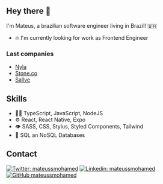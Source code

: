 ## Hey there 👋

I'm Mateus, a brazilian software engineer living in Brazil! :brazil:

- 🔥 I'm currently looking for work as Frontend Engineer

### Last companies
- [Nyla](https://nyla.app)
- [Stone.co](https://stone.com.br)
- [Sallve](https://sallve.com.br)

## Skills
- 👨‍💻 TypeScript, JavaScript, NodeJS
- ⚙️ React, React Native, Expo
- 👁️ SASS, CSS, Stylus, Styled Components, Tailwind
- 💽 SQL an NoSQL Databases

## Contact

[![Twitter: mateussmohamed](https://img.shields.io/twitter/follow/mateussmohamed?style=social)](https://twitter.com/mateussmohamed)
[![Linkedin: mateussmohamed](https://img.shields.io/badge/-mateussmohamed-blue?style=flat-square&logo=Linkedin&logoColor=white&link=https://www.linkedin.com/in/mateussantana)](https://www.linkedin.com/in/mateussantana)
[![GitHub mateussmohamed](https://img.shields.io/github/followers/mateussmohamed?label=follow&style=social)](https://github.com/mateussmohamed)
